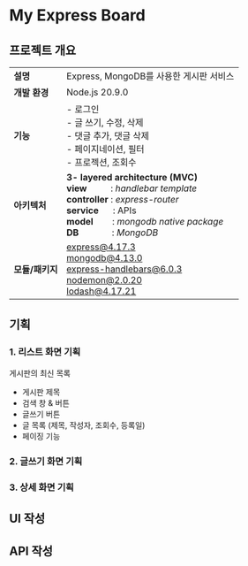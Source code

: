# My Express Board

## 프로젝트 개요
|||
|:---|:---|
|**설명**|Express, MongoDB를 사용한 게시판 서비스|
|**개발 환경**|Node.js 20.9.0|
|**기능**| - 로그인<br>- 글 쓰기, 수정, 삭제<br> - 댓글 추가, 댓글 삭제<br> - 페이지네이션, 필터 <br> - 프로젝션, 조회수|
|**아키텍처**| **3- layered architecture (MVC)**<br>**view**&nbsp;&nbsp;&nbsp;&nbsp;&nbsp;&nbsp;&nbsp;&nbsp;&nbsp;&nbsp;: *handlebar template*<br> **controller** : *express-router*<br> **service** &nbsp;&nbsp;&nbsp;&nbsp;&nbsp;: APIs <br> **model** &nbsp;&nbsp;&nbsp;&nbsp;&nbsp;&nbsp;&nbsp;: *mongodb native package*<br>**DB** &nbsp;&nbsp;&nbsp;&nbsp;&nbsp;&nbsp;&nbsp;&nbsp;&nbsp;&nbsp;&nbsp; &nbsp;: *MongoDB*|
|**모듈/패키지**|express@4.17.3<br> mongodb@4.13.0<br> express-handlebars@6.0.3<br>nodemon@2.0.20<br>lodash@4.17.21|

## 기획
### 1. 리스트 화면 기획
게시판의 최신 목록
+ 게시판 제목
+ 검색 창 & 버튼
+ 글쓰기 버튼
+ 글 목록 (제목, 작성자, 조회수, 등록일)
+ 페이징 기능

### 2. 글쓰기 화면 기획

### 3. 상세 화면 기획

## UI 작성

## API 작성
